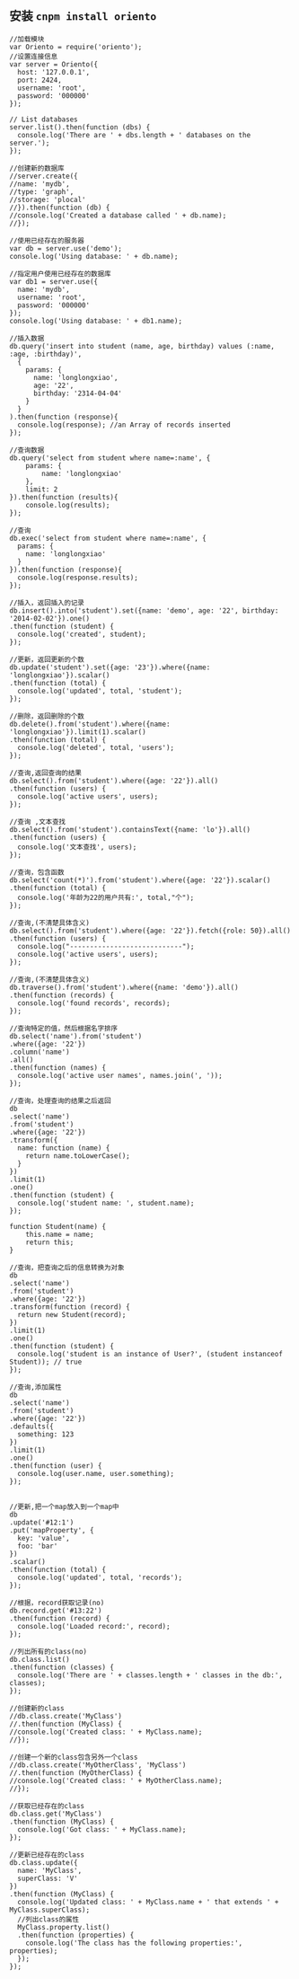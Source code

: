 ## 安装  `cnpm install oriento`


	//加载模块
	var Oriento = require('oriento');
	//设置连接信息
	var server = Oriento({
	  host: '127.0.0.1',
	  port: 2424,
	  username: 'root',
	  password: '000000'
	});
	
	// List databases
	server.list().then(function (dbs) {
	  console.log('There are ' + dbs.length + ' databases on the server.');
	});
	
	//创建新的数据库
	//server.create({
	//name: 'mydb',
	//type: 'graph',
	//storage: 'plocal'
	//}).then(function (db) {
	//console.log('Created a database called ' + db.name);
	//});
	
	//使用已经存在的服务器
	var db = server.use('demo');
	console.log('Using database: ' + db.name);
	
	//指定用户使用已经存在的数据库
	var db1 = server.use({
	  name: 'mydb',
	  username: 'root',
	  password: '000000'
	});
	console.log('Using database: ' + db1.name);
	
	//插入数据
	db.query('insert into student (name, age, birthday) values (:name, :age, :birthday)',
	  {
	    params: {
	      name: 'longlongxiao',
	      age: '22',
	      birthday: '2314-04-04'
	    }
	  }
	).then(function (response){
	  console.log(response); //an Array of records inserted
	});
	
	//查询数据
	db.query('select from student where name=:name', {
		params: {
		    name: 'longlongxiao'
		},
		limit: 2
	}).then(function (results){
		console.log(results);
	});
	
	//查询
	db.exec('select from student where name=:name', {
	  params: {
	    name: 'longlongxiao'
	  }
	}).then(function (response){
	  console.log(response.results);
	});
	
	//插入，返回插入的记录
	db.insert().into('student').set({name: 'demo', age: '22', birthday: '2014-02-02'}).one()
	.then(function (student) {
	  console.log('created', student);
	});
	
	//更新，返回更新的个数
	db.update('student').set({age: '23'}).where({name: 'longlongxiao'}).scalar()
	.then(function (total) {
	  console.log('updated', total, 'student');
	});
	
	//删除，返回删除的个数
	db.delete().from('student').where({name: 'longlongxiao'}).limit(1).scalar()
	.then(function (total) {
	  console.log('deleted', total, 'users');
	});
	
	//查询,返回查询的结果
	db.select().from('student').where({age: '22'}).all()
	.then(function (users) {
	  console.log('active users', users);
	});
	
	//查询 ,文本查找
	db.select().from('student').containsText({name: 'lo'}).all()
	.then(function (users) {
	  console.log('文本查找', users);
	});
	
	//查询，包含函数
	db.select('count(*)').from('student').where({age: '22'}).scalar()
	.then(function (total) {
	  console.log('年龄为22的用户共有:', total,"个");
	});
	
	//查询,(不清楚具体含义)
	db.select().from('student').where({age: '22'}).fetch({role: 50}).all()
	.then(function (users) {
	  console.log("----------------------------");
	  console.log('active users', users);
	});
	
	//查询,(不清楚具体含义)
	db.traverse().from('student').where({name: 'demo'}).all()
	.then(function (records) {
	  console.log('found records', records);
	});
	
	//查询特定的值，然后根据名字排序
	db.select('name').from('student')
	.where({age: '22'})
	.column('name')
	.all()
	.then(function (names) {
	  console.log('active user names', names.join(', '));
	});
	
	//查询，处理查询的结果之后返回
	db
	.select('name')
	.from('student')
	.where({age: '22'})
	.transform({
	  name: function (name) {
	    return name.toLowerCase();
	  }
	})
	.limit(1)
	.one()
	.then(function (student) {
	  console.log('student name: ', student.name); 
	});
	
	function Student(name) {
		this.name = name;
		return this;
	}
	
	//查询，把查询之后的信息转换为对象
	db
	.select('name')
	.from('student')
	.where({age: '22'})
	.transform(function (record) {
	  return new Student(record);
	})
	.limit(1)
	.one()
	.then(function (student) {
	  console.log('student is an instance of User?', (student instanceof Student)); // true
	});
	
	//查询,添加属性
	db
	.select('name')
	.from('student')
	.where({age: '22'})
	.defaults({
	  something: 123
	})
	.limit(1)
	.one()
	.then(function (user) {
	  console.log(user.name, user.something);
	});
	
	
	//更新,把一个map放入到一个map中
	db
	.update('#12:1')
	.put('mapProperty', {
	  key: 'value',
	  foo: 'bar'
	})
	.scalar()
	.then(function (total) {
	  console.log('updated', total, 'records');
	});
	
	//根据，record获取记录(no)
	db.record.get('#13:22')
	.then(function (record) {
	  console.log('Loaded record:', record);
	});
	
	//列出所有的class(no)
	db.class.list()
	.then(function (classes) {
	  console.log('There are ' + classes.length + ' classes in the db:', classes);
	});
	
	//创建新的class
	//db.class.create('MyClass')
	//.then(function (MyClass) {
	//console.log('Created class: ' + MyClass.name);
	//});
	
	//创建一个新的class包含另外一个class
	//db.class.create('MyOtherClass', 'MyClass')
	//.then(function (MyOtherClass) {
	//console.log('Created class: ' + MyOtherClass.name);
	//});
	
	//获取已经存在的class
	db.class.get('MyClass')
	.then(function (MyClass) {
	  console.log('Got class: ' + MyClass.name);
	});
	
	//更新已经存在的class
	db.class.update({
	  name: 'MyClass',
	  superClass: 'V'
	})
	.then(function (MyClass) {
	  console.log('Updated class: ' + MyClass.name + ' that extends ' + MyClass.superClass);
	  //列出class的属性
	  MyClass.property.list()
	  .then(function (properties) {
		console.log('The class has the following properties:', properties);
	  });
	});
	
	

